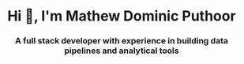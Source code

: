 <h1 align="center">Hi 👋, I'm Mathew Dominic Puthoor</h1>
<h3 align="center"> A full stack developer with experience in building data pipelines and analytical tools </h3>
<!--
**MathewDominic/MathewDominic** is a ✨ _special_ ✨ repository because its `README.md` (this file) appears on your GitHub profile.

Here are some ideas to get you started:

- 🔭 I’m currently working on ...
- 🌱 I’m currently learning ...
- 👯 I’m looking to collaborate on ...
- 🤔 I’m looking for help with ...
- 💬 Ask me about ...
- 📫 How to reach me: ...
- 😄 Pronouns: ...
- ⚡ Fun fact: ...
-->
